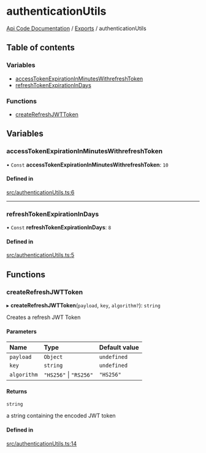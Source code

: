 # authenticationUtils
 
[Api Code Documentation](../README.md) / [Exports](../modules.md) / authenticationUtils

## Table of contents

### Variables

- [accessTokenExpirationInMinutesWithrefreshToken](authenticationUtils.md#accesstokenexpirationinminuteswithrefreshtoken)
- [refreshTokenExpirationInDays](authenticationUtils.md#refreshtokenexpirationindays)

### Functions

- [createRefreshJWTToken](authenticationUtils.md#createrefreshjwttoken)

## Variables

### accessTokenExpirationInMinutesWithrefreshToken

• `Const` **accessTokenExpirationInMinutesWithrefreshToken**: ``10``

#### Defined in

[src/authenticationUtils.ts:6](https://github.com/openkfw/TruBudget/blob/086d599/api/src/authenticationUtils.ts#L6)

___

### refreshTokenExpirationInDays

• `Const` **refreshTokenExpirationInDays**: ``8``

#### Defined in

[src/authenticationUtils.ts:5](https://github.com/openkfw/TruBudget/blob/086d599/api/src/authenticationUtils.ts#L5)

## Functions

### createRefreshJWTToken

▸ **createRefreshJWTToken**(`payload`, `key`, `algorithm?`): `string`

Creates a refresh JWT Token

#### Parameters

| Name | Type | Default value |
| :------ | :------ | :------ |
| `payload` | `Object` | `undefined` |
| `key` | `string` | `undefined` |
| `algorithm` | ``"HS256"`` \| ``"RS256"`` | `"HS256"` |

#### Returns

`string`

a string containing the encoded JWT token

#### Defined in

[src/authenticationUtils.ts:14](https://github.com/openkfw/TruBudget/blob/086d599/api/src/authenticationUtils.ts#L14)

